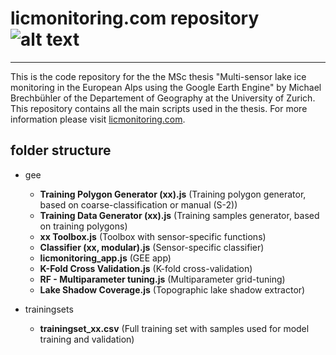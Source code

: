 # licmonitoring.com repository ![alt text](https://drive.google.com/uc?id=1SY0qsvm_LsjFGJsEmb4Oufog7EM-5o-h "licmonitoring logo")
---

This is the code repository for the the MSc thesis "Multi-sensor lake ice monitoring in the European Alps using the Google Earth Engine" by Michael Brechbühler of the Departement of Geography at the University of Zurich. This repository contains all the main scripts used in the thesis. For more information please visit [licmonitoring.com](https://www.licmonitoring.com).

## folder structure

* gee
  * **Training Polygon Generator (xx).js**    (Training polygon generator, based on coarse-classification or manual (S-2))
  * **Training Data Generator (xx).js**       (Training samples generator, based on training polygons)
  * **xx Toolbox.js**                         (Toolbox with sensor-specific functions)
  * **Classifier (xx, modular).js**           (Sensor-specific classifier)
  * **licmonitoring_app.js**                  (GEE app)
  * **K-Fold Cross Validation.js**            (K-fold cross-validation)
  * **RF - Multiparameter tuning.js**         (Multiparameter grid-tuning)
  * **Lake Shadow Coverage.js**               (Topographic lake shadow extractor)

* trainingsets
  * **trainingset_xx.csv**                    (Full training set with samples used for model training and validation)

